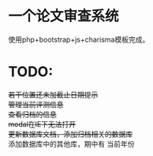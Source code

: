 一个论文审查系统
=====
使用php+bootstrap+js+charisma模板完成。

TODO:
=====
~~若干位置还未加截止日期提示~~
<br>
~~管理当前评测信息~~
<br>
~~查看归档的信息~~
<br>
~~modal在IE下无法打开~~
<br>
~~更新数据库文档，添加归档相关的数据库~~
<br>
添加数据库中的其他库，期中有 当前年份


